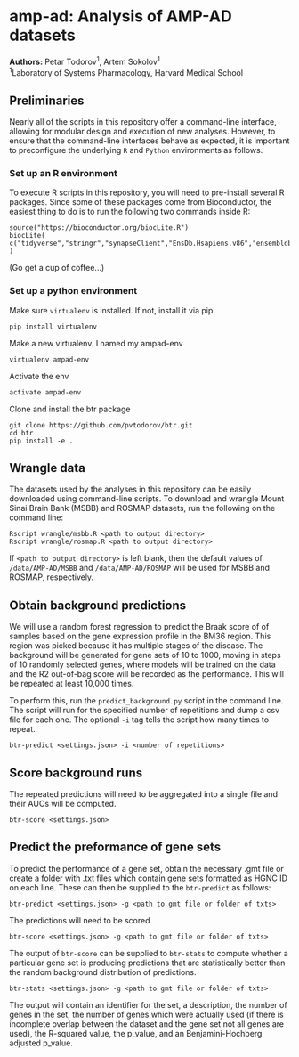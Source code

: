 # amp-ad: Analysis of AMP-AD datasets

**Authors:** Petar Todorov<sup>1</sup>, Artem Sokolov<sup>1</sup><br />
<sup>1</sup>Laboratory of Systems Pharmacology, Harvard Medical School

## Preliminaries

Nearly all of the scripts in this repository offer a command-line interface, allowing for modular design and execution of new analyses. However, to ensure that the command-line interfaces behave as expected, it is important to preconfigure the underlying `R` and `Python` environments as follows.

### Set up an R environment
To execute R scripts in this repository, you will need to pre-install several R packages. Since some of these packages come from Bioconductor, the easiest thing to do is to run the following two commands inside R:

    source("https://bioconductor.org/biocLite.R")
    biocLite( c("tidyverse","stringr","synapseClient","EnsDb.Hsapiens.v86","ensembldb") )
    
(Go get a cup of coffee...)

### Set up a python environment
Make sure `virtualenv` is installed. If not, install it via pip.
    
    pip install virtualenv

Make a new virtualenv. I named my ampad-env
    
    virtualenv ampad-env

Activate the env
    
    activate ampad-env

Clone and install the btr package

    git clone https://github.com/pvtodorov/btr.git
    cd btr
    pip install -e .


## Wrangle data
The datasets used by the analyses in this repository can be easily downloaded using command-line scripts. To download and wrangle Mount Sinai Brain Bank (MSBB) and ROSMAP datasets, run the following on the command line:

    Rscript wrangle/msbb.R <path to output directory>
    Rscript wrangle/rosmap.R <path to output directory>

If `<path to output directory>` is left blank, then the default values of `/data/AMP-AD/MSBB` and `/data/AMP-AD/ROSMAP` will be used for MSBB and ROSMAP, respectively.

## Obtain background predictions
We will use a random forest regression to predict the Braak score of of samples
based on the gene expression profile in the BM36 region. This region was picked
because it has multiple stages of the disease. The background will be generated
for gene sets of 10 to 1000, moving in steps of 10 randomly selected genes, where models will be
trained on the data and the R2 out-of-bag score will be recorded as the performance.
This will be repeated at least 10,000 times.

To perform this, run the `predict_background.py` script in the command line.
The script will run for the specified number of repetitions and dump a csv file
for each one. The optional `-i` tag tells the script how many times to repeat.

    btr-predict <settings.json> -i <number of repetitions>


## Score background runs
The repeated predictions will need to be aggregated into a single file and their
AUCs will be computed.

    btr-score <settings.json>


## Predict the preformance of gene sets
To predict the performance of a gene set, obtain the necessary .gmt file or
create a folder with .txt files which contain gene sets formatted as HGNC ID on
each line. These can then be supplied to the `btr-predict` as follows:

    btr-predict <settings.json> -g <path to gmt file or folder of txts>

The predictions will need to be scored

    btr-score <settings.json> -g <path to gmt file or folder of txts>

The output of `btr-score` can be supplied to `btr-stats` to compute whether a
particular gene set is producing predictions that are statistically better than
the random background distribution of predictions.

    btr-stats <settings.json> -g <path to gmt file or folder of txts>

The output will contain an identifier for the set, a description, the number of genes
in the set, the number of genes which were actually used (if there is incomplete
overlap between the dataset and the gene set not all genes are used), the
R-squared value, the p_value, and an Benjamini-Hochberg adjusted p_value.

